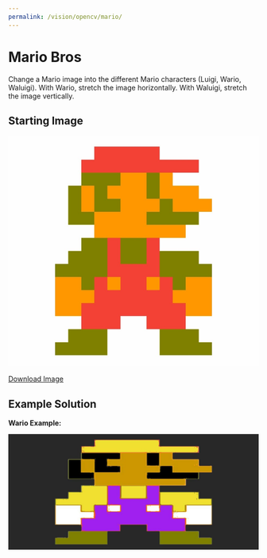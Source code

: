 ```yaml
---
permalink: /vision/opencv/mario/
---
```


# Mario Bros

Change a Mario image into the different Mario characters (Luigi, Wario, Waluigi). With Wario, stretch the image horizontally. With Waluigi, stretch the image vertically.

## Starting Image

![image](https://raw.githubusercontent.com/MissouriMRR/docs/main/subteams/vision/opencv/intro_projects/images/mario/mario.jpg)

[Download Image](https://raw.githubusercontent.com/MissouriMRR/docs/main/subteams/vision/opencv/intro_projects/images/mario/mario.jpg)

## Example Solution

**Wario Example:**

![image](https://raw.githubusercontent.com/MissouriMRR/docs/main/subteams/vision/opencv/intro_projects/images/mario/wario.png)

